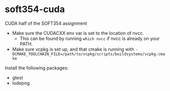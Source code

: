 # soft354-cuda
CUDA half of the SOFT354 assignment

- Make sure the CUDACXX env var is set to the location of nvcc.
  - This can be found by running `which nvcc` if nvcc is already on your PATH.
- Make sure vcpkg is set up, and that cmake is running with `-DCMAKE_TOOLCHAIN_FILE=/path/to/vcpkg/scripts/buildsystems/vcpkg.cmake`

Install the following packages:
- gtest
- lodepng
